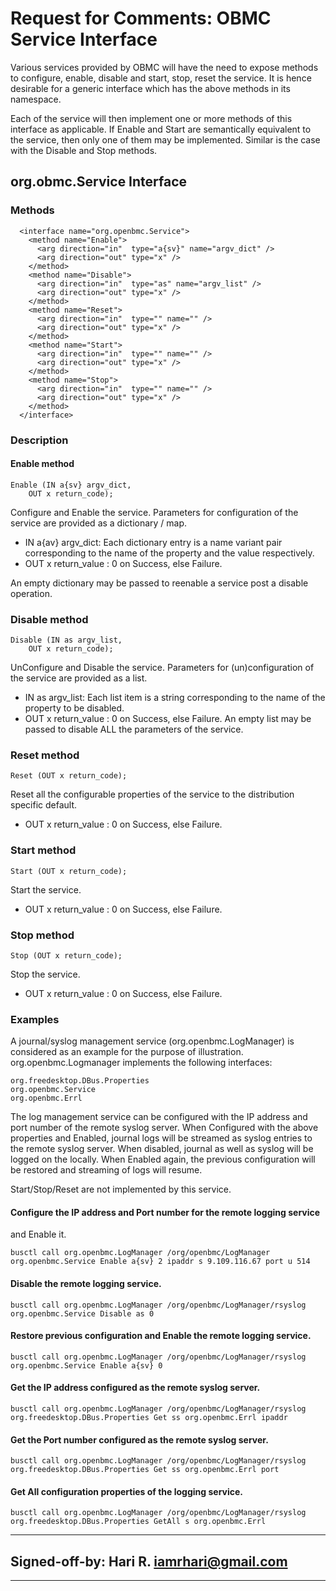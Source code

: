 # Request for Comments: OBMC Service Interface
Various services provided by OBMC will have the need to expose methods to
configure, enable, disable and start, stop, reset the service. It is hence
desirable for a generic interface which has the above methods in its namespace.

Each of the service will then implement one or more methods of this interface
as applicable. If Enable and Start are semantically equivalent to the service,
then only one of them may be implemented. Similar is the case with the Disable
and Stop methods.

## org.obmc.Service Interface

### Methods
```
  <interface name="org.openbmc.Service">
    <method name="Enable">
      <arg direction="in"  type="a{sv}" name="argv_dict" />
      <arg direction="out" type="x" />
    </method>
    <method name="Disable">
      <arg direction="in"  type="as" name="argv_list" />
      <arg direction="out" type="x" />
    </method>
    <method name="Reset">
      <arg direction="in"  type="" name="" />
      <arg direction="out" type="x" />
    </method>
    <method name="Start">
      <arg direction="in"  type="" name="" />
      <arg direction="out" type="x" />
    </method>
    <method name="Stop">
      <arg direction="in"  type="" name="" />
      <arg direction="out" type="x" />
    </method>
  </interface>
```

### Description
#### Enable method
```
Enable (IN a{sv} argv_dict,
    OUT x return_code);
```
Configure and Enable the service. Parameters for configuration of the service
are provided as a dictionary / map. 

+ IN a{av} argv_dict: Each dictionary entry is a name variant pair
corresponding to the name of the property and the value respectively.
+ OUT x return_value : 0 on Success, else Failure.

An empty dictionary may be passed to reenable a service post a disable operation.

### Disable method
```
Disable (IN as argv_list,
    OUT x return_code);
```
UnConfigure and Disable the service. Parameters for (un)configuration of the
service are provided as a list.

+ IN as argv_list: Each list item is a string corresponding to the name of the
property to be disabled.
+ OUT x return_value : 0 on Success, else Failure.
An empty list may be passed to disable ALL the parameters of the service.

### Reset method
```
Reset (OUT x return_code);
```
Reset all the configurable properties of the service to the distribution
specific default.

+ OUT x return_value : 0 on Success, else Failure.


### Start method
```
Start (OUT x return_code);
```
Start the service.

+ OUT x return_value : 0 on Success, else Failure.

### Stop method
```
Stop (OUT x return_code);
```
Stop the service.

+ OUT x return_value : 0 on Success, else Failure.


### Examples
A journal/syslog management service (org.openbmc.LogManager) is considered as
an example for the purpose of illustration. org.openbmc.Logmanager implements
the following interfaces:
```
org.freedesktop.DBus.Properties
org.openbmc.Service
org.openbmc.Errl
```
The log management service can be configured with the IP address and port
number of the remote syslog server. When Configured with the above properties
and Enabled, journal logs will be streamed as syslog entries to the remote
syslog server. When disabled, journal as well as syslog will be logged on the
locally. When Enabled again, the previous configuration will be restored and
streaming of logs will resume.

Start/Stop/Reset are not implemented by this service.

#### Configure the IP address and Port number for the remote logging service
and Enable it.
```
busctl call org.openbmc.LogManager /org/openbmc/LogManager org.openbmc.Service Enable a{sv} 2 ipaddr s 9.109.116.67 port u 514
```
#### Disable the remote logging service.

```
busctl call org.openbmc.LogManager /org/openbmc/LogManager/rsyslog org.openbmc.Service Disable as 0
```

#### Restore previous configuration and Enable the remote logging service.
```
busctl call org.openbmc.LogManager /org/openbmc/LogManager/rsyslog org.openbmc.Service Enable a{sv} 0
```

#### Get the IP address configured as the remote syslog server.
```
busctl call org.openbmc.LogManager /org/openbmc/LogManager/rsyslog org.freedesktop.DBus.Properties Get ss org.openbmc.Errl ipaddr
```

#### Get the Port number configured as the remote syslog server.
```
busctl call org.openbmc.LogManager /org/openbmc/LogManager/rsyslog org.freedesktop.DBus.Properties Get ss org.openbmc.Errl port
```

#### Get All configuration properties of the logging service.
```
busctl call org.openbmc.LogManager /org/openbmc/LogManager/rsyslog org.freedesktop.DBus.Properties GetAll s org.openbmc.Errl
```
---
Signed-off-by: Hari R. <iamrhari@gmail.com>
---
---

